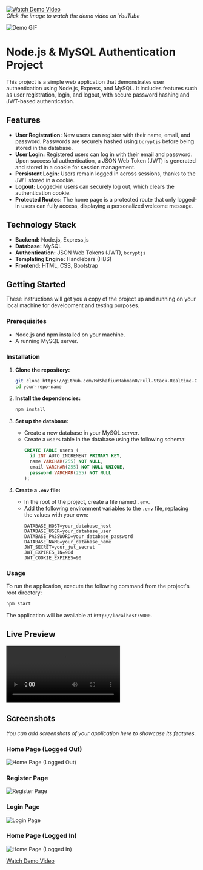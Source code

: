 [![Watch Demo Video](https://img.youtube.com/vi/a_2aUBA-ek8/0.jpg)](https://youtu.be/a_2aUBA-ek8)  
*Click the image to watch the demo video on YouTube*


![Demo GIF](assets/screen-capture.gif)



# Node.js & MySQL Authentication Project

This project is a simple web application that demonstrates user authentication using Node.js, Express, and MySQL. It includes features such as user registration, login, and logout, with secure password hashing and JWT-based authentication.

## Features

*   **User Registration:** New users can register with their name, email, and password. Passwords are securely hashed using `bcryptjs` before being stored in the database.
*   **User Login:** Registered users can log in with their email and password. Upon successful authentication, a JSON Web Token (JWT) is generated and stored in a cookie for session management.
*   **Persistent Login:** Users remain logged in across sessions, thanks to the JWT stored in a cookie.
*   **Logout:** Logged-in users can securely log out, which clears the authentication cookie.
*   **Protected Routes:** The home page is a protected route that only logged-in users can fully access, displaying a personalized welcome message.

## Technology Stack

*   **Backend:** Node.js, Express.js
*   **Database:** MySQL
*   **Authentication:** JSON Web Tokens (JWT), `bcryptjs`
*   **Templating Engine:** Handlebars (HBS)
*   **Frontend:** HTML, CSS, Bootstrap

## Getting Started

These instructions will get you a copy of the project up and running on your local machine for development and testing purposes.

### Prerequisites

*   Node.js and npm installed on your machine.
*   A running MySQL server.

### Installation

1.  **Clone the repository:**
    ```sh
    git clone https://github.com/MdShafiurRahman0/Full-Stack-Realtime-Chat-Application.git
    cd your-repo-name
    ```

2.  **Install the dependencies:**
    ```sh
    npm install
    ```

3.  **Set up the database:**
    *   Create a new database in your MySQL server.
    *   Create a `users` table in the database using the following schema:
        ```sql
        CREATE TABLE users (
          id INT AUTO_INCREMENT PRIMARY KEY,
          name VARCHAR(255) NOT NULL,
          email VARCHAR(255) NOT NULL UNIQUE,
          password VARCHAR(255) NOT NULL
        );
        ```

4.  **Create a `.env` file:**
    *   In the root of the project, create a file named `.env`.
    *   Add the following environment variables to the `.env` file, replacing the values with your own:
        ```
        DATABASE_HOST=your_database_host
        DATABASE_USER=your_database_user
        DATABASE_PASSWORD=your_database_password
        DATABASE_NAME=your_database_name
        JWT_SECRET=your_jwt_secret
        JWT_EXPIRES_IN=90d
        JWT_COOKIE_EXPIRES=90
        ```

### Usage

To run the application, execute the following command from the project's root directory:

```sh
npm start
```

The application will be available at `http://localhost:5000`.

## Live Preview

<video src="https://www.w3schools.com/html/mov_bbb.webm" controls="controls" style="max-width: 720px;">
</video>

## Screenshots

*You can add screenshots of your application here to showcase its features.*

### Home Page (Logged Out)
![Home Page (Logged Out)](https://via.placeholder.com/468x300?text=Home+Page+Logged+Out)

### Register Page
![Register Page](https://via.placeholder.com/468x300?text=Register+Page)

### Login Page
![Login Page](https://via.placeholder.com/468x300?text=Login+Page)

### Home Page (Logged In)
![Home Page (Logged In)](https://via.placeholder.com/468x300?text=Home+Page+Logged+In)


[Watch Demo Video](public/screen-capture.webm)


